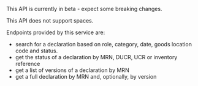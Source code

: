 This API is currently in beta - expect some breaking changes.

This API does not support spaces.

Endpoints provided by this service are:

- search for a declaration based on role, category, date, goods location code and status.
- get the status of a declaration by MRN, DUCR, UCR or inventory reference
- get a list of versions of a declaration by MRN
- get a full declaration by MRN and, optionally, by version

